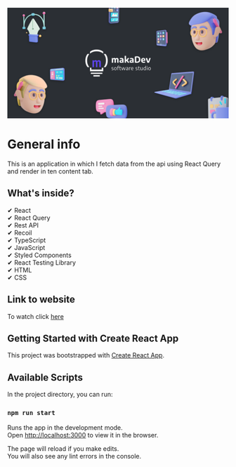 ![cover](./public/cover.png)

# General info

This is an application in which I fetch data from the api using React Query and render in ten content tab.
<br />

## What's inside?

✔ React<br />
✔ React Query<br />
✔ Rest API<br />
✔ Recoil<br />
✔ TypeScript<br />
✔ JavaScript<br />
✔ Styled Components<br />
✔ React Testing Library<br />
✔ HTML<br />
✔ CSS<br />

## Link to website

To watch click [here]

[here]: https://pm-content.netlify.app

## Getting Started with Create React App

This project was bootstrapped with [Create React App](https://github.com/facebook/create-react-app).

## Available Scripts

In the project directory, you can run:

### `npm run start`

Runs the app in the development mode.\
Open [http://localhost:3000](http://localhost:3000) to view it in the browser.

The page will reload if you make edits.\
You will also see any lint errors in the console.
